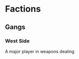 # Factions

## Gangs
### West Side
A major player in weapons dealing 


<!--stackedit_data:
eyJoaXN0b3J5IjpbODM4ODc5NDg0LC0yMDg4NzQ2NjEyXX0=
-->